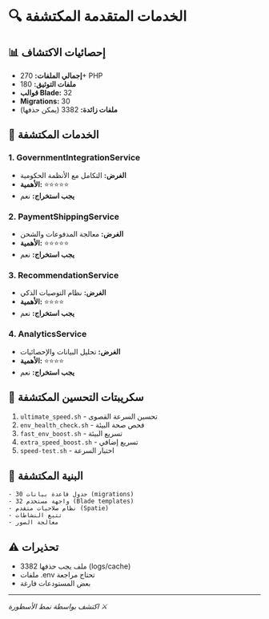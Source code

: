 # 🔍 الخدمات المتقدمة المكتشفة

## 📊 إحصائيات الاكتشاف
- **إجمالي الملفات:** 270+ PHP
- **ملفات التوثيق:** 180
- **قوالب Blade:** 32
- **Migrations:** 30
- **ملفات زائدة:** 3382 (يمكن حذفها)

## 🎯 الخدمات المكتشفة

### 1. GovernmentIntegrationService
- **الغرض:** التكامل مع الأنظمة الحكومية
- **الأهمية:** ⭐⭐⭐⭐⭐
- **يجب استخراج:** نعم

### 2. PaymentShippingService  
- **الغرض:** معالجة المدفوعات والشحن
- **الأهمية:** ⭐⭐⭐⭐⭐
- **يجب استخراج:** نعم

### 3. RecommendationService
- **الغرض:** نظام التوصيات الذكي
- **الأهمية:** ⭐⭐⭐⭐
- **يجب استخراج:** نعم

### 4. AnalyticsService
- **الغرض:** تحليل البيانات والإحصائيات
- **الأهمية:** ⭐⭐⭐⭐
- **يجب استخراج:** نعم

## 🚀 سكريبتات التحسين المكتشفة
1. `ultimate_speed.sh` - تحسين السرعة القصوى
2. `env_health_check.sh` - فحص صحة البيئة
3. `fast_env_boost.sh` - تسريع البيئة
4. `extra_speed_boost.sh` - تسريع إضافي
5. `speed-test.sh` - اختبار السرعة

## 📁 البنية المكتشفة
```
- 30 جدول قاعدة بيانات (migrations)
- 32 واجهة مستخدم (Blade templates)
- نظام صلاحيات متقدم (Spatie)
- تتبع النشاطات
- معالجة الصور
```

## ⚠️ تحذيرات
- 3382 ملف يجب حذفها (logs/cache)
- ملفات .env تحتاج مراجعة
- بعض المستودعات فارغة

---
*اكتشف بواسطة نمط الأسطورة ⚔️*